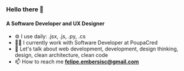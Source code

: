 <h3 align="left">Hello there 👋</h3>
<h4 align="left">A Software Developer and UX Designer</h4>

- ⚙️ I use daily: .jsx, .js, .py, .cs
- 🧑‍💻 I currently work with Software Developer at PoupaCred
- 💬 Let's talk  about web development, development, design thinking, design, clean architecture, clean code
- 📫 How to reach me **felipe.embersisc@gmail.com**
